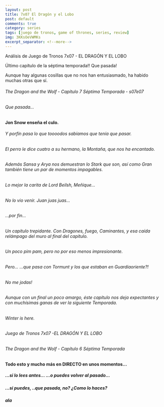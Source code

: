 ```yaml
---
layout: post
title: 7x07 El Dragón y el Lobo
post: default
comments: true
category: series
tags: [juego de tronos, game of thrones, series, review]
img: 3KKsOeVWMKs
excerpt_separator: <!--more-->
---
```


Análisis de Juego de Tronos 7x07 - EL DRAGÓN Y EL LOBO

Último capítulo de la séptima temporada!! Que pasada!

Aunque hay algunas cosillas que no nos han entusiasmado, ha habido muchas otras que sí.

<!--more-->


###### The Dragon and the Wolf - Capítulo 7 Séptima Temporada - s07e07
###### Que pasada...

#### Jon Snow enseña el culo.
###### Y porfín pasa lo que toooodos sabíamos que tenía que pasar.

###### El perro le dice cuatro a su hermano, la Montaña, que nos ha encantado.

###### Además Sansa y Arya nos demuestran lo Stark que son, así como Gran también tiene un par de momentos impagables.
###### Lo mejor la carita de Lord Beilsh, Meñique...
###### No lo vio venir. Juan juas juas...
###### ...por fin...

###### Un capítulo trepidante. Con Dragones, fuego, Caminantes, y esa caída relámpago del muro al final del capítulo.
###### Un poco pim pam, pero no por eso menos impresionante.
###### Pero... ...que pasa con Tormunt y los que estaban en Guardiaoriente?!
###### No me jodas!

###### Aunque con un final un poco amargo, éste capítulo nos deja expectantes y con muchísimas ganas de ver la siguiente Temporada.

###### Winter is here.

###### Juego de Tronos 7x07 -EL DRAGÓN Y EL LOBO
###### The Dragon and the Wolf - Capítulo 6 Séptima Temporada

#### Todo esto y mucho más en DIRECTO en unos momentos...
##### ...si lo lees antes... ...o puedes volver al pasado...
##### ...si puedes, ..que pasada, no? ¿Como lo haces?

##### ala
